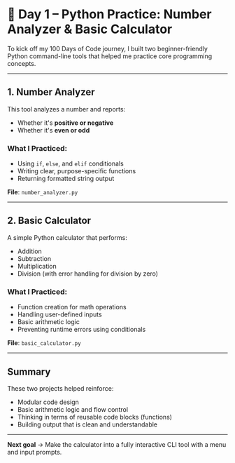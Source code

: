 # 📅 Day 1 – Python Practice: Number Analyzer & Basic Calculator

To kick off my 100 Days of Code journey, I built two beginner-friendly Python command-line tools that helped me practice core programming concepts.

---

## 1. Number Analyzer

This tool analyzes a number and reports:

- Whether it's **positive or negative**
- Whether it's **even or odd**

### What I Practiced:
- Using `if`, `else`, and `elif` conditionals
- Writing clear, purpose-specific functions
- Returning formatted string output

**File**: `number_analyzer.py`

---

## 2. Basic Calculator

A simple Python calculator that performs:

- Addition
- Subtraction
- Multiplication
- Division (with error handling for division by zero)

### What I Practiced:
- Function creation for math operations
- Handling user-defined inputs
- Basic arithmetic logic
- Preventing runtime errors using conditionals

**File**: `basic_calculator.py`

---

## Summary

These two projects helped reinforce:
- Modular code design
- Basic arithmetic logic and flow control
- Thinking in terms of reusable code blocks (functions)
- Building output that is clean and understandable

---

**Next goal** → Make the calculator into a fully interactive CLI tool with a menu and input prompts.
